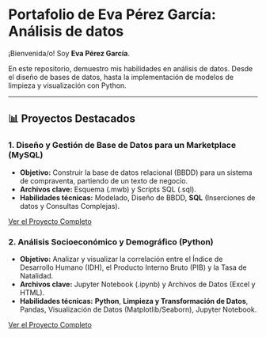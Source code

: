 # Portafolio de Eva Pérez García: Análisis de datos

¡Bienvenida/o! Soy **Eva Pérez García**.

En este repositorio, demuestro mis habilidades en análisis de datos. Desde el diseño de bases de datos, hasta la implementación de modelos de limpieza y visualización con Python.

---

## 📊 Proyectos Destacados

### 1. Diseño y Gestión de Base de Datos para un Marketplace (MySQL)

* **Objetivo:** Construir la base de datos relacional (BBDD) para un sistema de compraventa, partiendo de un texto de negocio.
* **Archivos clave:** Esquema (.mwb) y Scripts SQL (.sql).
* **Habilidades técnicas:** Modelado, Diseño de BBDD, **SQL** (Inserciones de datos y Consultas Complejas).

[Ver el Proyecto Completo](Proyecto_MySQL_Marketplace)

### 2. Análisis Socioeconómico y Demográfico (Python)

* **Objetivo:** Analizar y visualizar la correlación entre el Índice de Desarrollo Humano (IDH), el Producto Interno Bruto (PIB) y la Tasa de Natalidad.
* **Archivos clave:** Jupyter Notebook (.ipynb) y Archivos de Datos (Excel y HTML).
* **Habilidades técnicas:** **Python**, **Limpieza y Transformación de Datos**, Pandas, Visualización de Datos (Matplotlib/Seaborn), Jupyter Notebook.

[Ver el Proyecto Completo](Analisis_Demografico)
